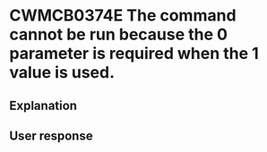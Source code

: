 # CWMCB0374E The command cannot be run because the 0 parameter is required when the 1 value is used.

## Explanation

## User response